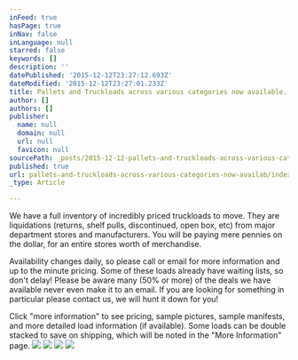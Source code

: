 ```yaml
---
inFeed: true
hasPage: true
inNav: false
inLanguage: null
starred: false
keywords: []
description: ''
datePublished: '2015-12-12T23:27:12.693Z'
dateModified: '2015-12-12T23:27:01.233Z'
title: Pallets and Truckloads across various categories now available.
author: []
authors: []
publisher:
  name: null
  domain: null
  url: null
  favicon: null
sourcePath: _posts/2015-12-12-pallets-and-truckloads-across-various-categories-now-availab.md
published: true
url: pallets-and-truckloads-across-various-categories-now-availab/index.html
_type: Article

---
```

We have a full inventory of incredibly priced truckloads to move.  They are liquidations (returns, shelf pulls, discontinued, open box, etc) from major department stores and manufacturers.  You will be paying mere pennies on the dollar, for an entire stores worth of merchandise.

Availability changes daily, so please call or email for more information and up to the minute pricing.  Some of these loads already have waiting lists, so don't delay!  Please be aware many (50% or more) of the deals we have available never even make it to an email.  If you are looking for something in particular please contact us, we will hunt it down for you!

Click "more information" to see pricing, sample pictures, sample manifests, and more detailed load information (if available).  Some loads can be double stacked to save on shipping, which will be noted in the "More Information" page.
![](https://the-grid-user-content.s3-us-west-2.amazonaws.com/e8d3f995-8ef3-491b-b9b4-c03b14782253.jpg)
![](https://the-grid-user-content.s3-us-west-2.amazonaws.com/e87bca4c-4218-4d2a-a522-20f2d2732ffe.jpg)
![](https://the-grid-user-content.s3-us-west-2.amazonaws.com/393a0a24-abca-4387-ae82-1b0b9b7c389a.jpg)
![](https://the-grid-user-content.s3-us-west-2.amazonaws.com/d54c331c-a7ae-466d-9612-a60f36ae130c.jpg)